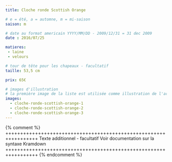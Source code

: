 ```yaml
---
title: Cloche ronde Scottish Orange

# e = été, a = automne, m = mi-saison
saison: m

# date au format americain YYYY/MM/DD - 2009/12/31 = 31 dec 2009
date : 2016/07/25

matieres:
 - laine
 - velours

# tour de tête pour les chapeaux - facultatif
taille: 53,5 cm

prix: 65€

# images d'illustration
# la première image de la liste est utilisée comme illustration de l'article dans les pages de listing.
images:
  - cloche-ronde-scottish-orange-1
  - cloche-ronde-scottish-orange-2
  - cloche-ronde-scottish-orange-3
---
```

{% comment %} +++++++++++++++++++++++++++++++++++++++++++++++++++++++++++++++++
              Texte additionnel - facultatif
              Voir documentation sur la syntaxe Kramdown
+++++++++++++++++++++++++++++++++++++++++++++++++++++++++++++++++ {% endcomment %}
